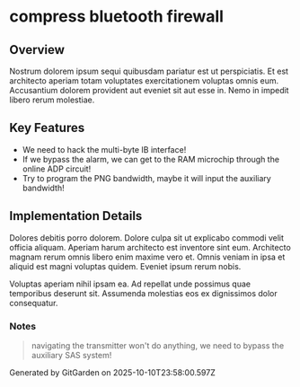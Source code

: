 # compress bluetooth firewall

## Overview
Nostrum dolorem ipsum sequi quibusdam pariatur est ut perspiciatis. Et est architecto aperiam totam voluptates exercitationem voluptas omnis eum. Accusantium dolorem provident aut eveniet sit aut esse in. Nemo in impedit libero rerum molestiae.

## Key Features
- We need to hack the multi-byte IB interface!
- If we bypass the alarm, we can get to the RAM microchip through the online ADP circuit!
- Try to program the PNG bandwidth, maybe it will input the auxiliary bandwidth!

## Implementation Details
Dolores debitis porro dolorem. Dolore culpa sit ut explicabo commodi velit officia aliquam. Aperiam harum architecto est inventore sint eum. Architecto magnam rerum omnis libero enim maxime vero et. Omnis veniam in ipsa et aliquid est magni voluptas quidem. Eveniet ipsum rerum nobis.
 Voluptas aperiam nihil ipsam ea. Ad repellat unde possimus quae temporibus deserunt sit. Assumenda molestias eos ex dignissimos dolor consequatur.

### Notes
> navigating the transmitter won't do anything, we need to bypass the auxiliary SAS system!

Generated by GitGarden on 2025-10-10T23:58:00.597Z